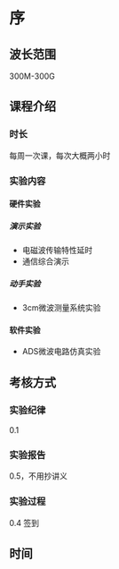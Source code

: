 # 序
## 波长范围
300M-300G
## 课程介绍
### 时长
每周一次课，每次大概两小时
### 实验内容
#### 硬件实验
##### 演示实验
- 电磁波传输特性延时
- 通信综合演示
##### 动手实验
- 3cm微波测量系统实验
#### 软件实验
- ADS微波电路仿真实验
## 考核方式
### 实验纪律
0.1
### 实验报告
0.5，不用抄讲义
### 实验过程
0.4 签到
## 时间
